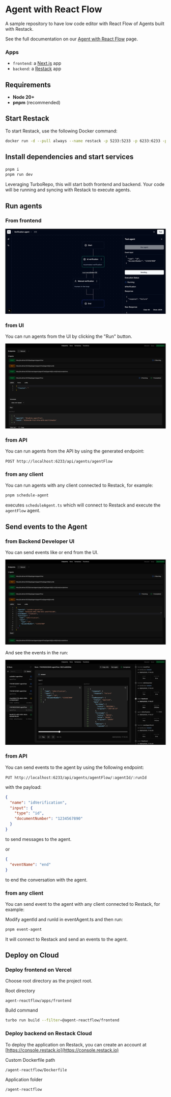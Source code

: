 # Agent with React Flow

A sample repository to have low code editor with React Flow of Agents built with Restack.

See the full documentation on our [Agent with React Flow](https://docs.restack.io/blueprints/agent-reactflow) page.

### Apps

- `frontend`: a [Next.js](https://nextjs.org/) app
- `backend`: a [Restack](https://restack.io/) app

## Requirements

- **Node 20+**
- **pnpm** (recommended)

## Start Restack

To start Restack, use the following Docker command:

```bash
docker run -d --pull always --name restack -p 5233:5233 -p 6233:6233 -p 7233:7233 -p 9233:9233 -p 10233:10233 ghcr.io/restackio/restack:main
```

## Install dependencies and start services

```bash
pnpm i
pnpm run dev
```

Leveraging TurboRepo, this will start both frontend and backend.
Your code will be running and syncing with Restack to execute agents.

## Run agents

### From frontend

![Run agents from frontend](./agent-reactflow.png)

### from UI

You can run agents from the UI by clicking the "Run" button.

![Run agents from UI](./agent-post.png)

### from API

You can run agents from the API by using the generated endpoint:

`POST http://localhost:6233/api/agents/agentFlow`

### from any client

You can run agents with any client connected to Restack, for example:

```bash
pnpm schedule-agent
```

executes `scheduleAgent.ts` which will connect to Restack and execute the `agentFlow` agent.

## Send events to the Agent

### from Backend Developer UI

You can send events like or end from the UI.

![Send events from UI](./agent-event.png)

And see the events in the run:

![See events in UI](./agent-run.png)

### from API

You can send events to the agent by using the following endpoint:

`PUT http://localhost:6233/api/agents/agentFlow/:agentId/:runId`

with the payload:

```json
{
  "name": "idVerification",
  "input": {
    "type": "id",
    "documentNumber": "1234567890"
  }
}
```

to send messages to the agent.

or

```json
{
  "eventName": "end"
}
```

to end the conversation with the agent.

### from any client

You can send event to the agent with any client connected to Restack, for example:

Modify agentId and runId in eventAgent.ts and then run:

```bash
pnpm event-agent
```

It will connect to Restack and send an events to the agent.

## Deploy on Cloud

### Deploy frontend on Vercel

Choose root directory as the project root.

Root directory

```
agent-reactflow/apps/frontend
```

Build command

```bash
turbo run build --filter=@agent-reactflow/frontend
```

### Deploy backend on Restack Cloud

To deploy the application on Restack, you can create an account at [https://console.restack.io](https://console.restack.io)

Custom Dockerfile path

```
/agent-reactflow/Dockerfile
```

Application folder

```
/agent-reactflow
```
